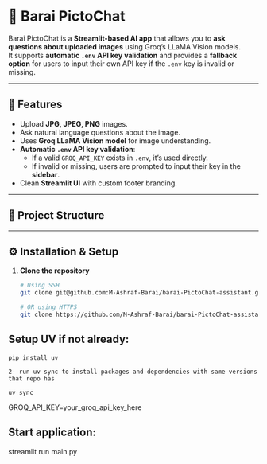 # 📸 Barai PictoChat

Barai PictoChat is a **Streamlit-based AI app** that allows you to **ask questions about uploaded images** using Groq’s LLaMA Vision models.  
It supports **automatic `.env` API key validation** and provides a **fallback option** for users to input their own API key if the `.env` key is invalid or missing.

---

## 🚀 Features
- Upload **JPG, JPEG, PNG** images.  
- Ask natural language questions about the image.  
- Uses **Groq LLaMA Vision model** for image understanding.  
- **Automatic `.env` API key validation**:
  - If a valid `GROQ_API_KEY` exists in `.env`, it’s used directly.
  - If invalid or missing, users are prompted to input their key in the **sidebar**.
- Clean **Streamlit UI** with custom footer branding.

---

## 📂 Project Structure


---

## ⚙️ Installation & Setup

1. **Clone the repository**
   ```bash
   # Using SSH
   git clone git@github.com:M-Ashraf-Barai/barai-PictoChat-assistant.git

   # OR using HTTPS
   git clone https://github.com/M-Ashraf-Barai/barai-PictoChat-assistant.git

## Setup UV if not already: 

 
```
pip install uv
```
    2- run uv sync to install packages and dependencies with same versions that repo has

```
uv sync
```

GROQ_API_KEY=your_groq_api_key_here
## Start application:
streamlit run main.py
